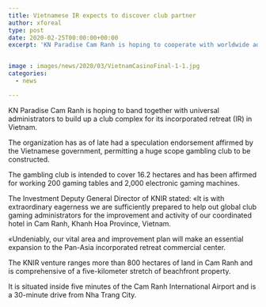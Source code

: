 ```yaml
---
title: Vietnamese IR expects to discover club partner
author: xforeal 
type: post
date: 2020-02-25T00:00:00+00:00
excerpt: 'KN Paradise Cam Ranh is hoping to cooperate with worldwide administrators to build up a club complex for its incorporated retreat (IR) in Vietnam '


image : images/news/2020/03/VietnamCasinoFinal-1-1.jpg
categories:
  - news

---
```

<span style="font-weight: 400;">KN Paradise Cam Ranh is hoping to band together with universal administrators to build up a club complex for its incorporated retreat (IR) in Vietnam. </span>

<span style="font-weight: 400;">The organization has as of late had a speculation endorsement affirmed by the Vietnamese government, permitting a huge scope gambling club to be constructed. </span>

<span style="font-weight: 400;">The gambling club is intended to cover 16.2 hectares and has been affirmed for working 200 gaming tables and 2,000 electronic gaming machines. </span>

<span style="font-weight: 400;">The Investment Deputy General Director of KNIR stated: &#171;It is with extraordinary eagerness we are sufficiently prepared to help out global club gaming administrators for the improvement and activity of our coordinated hotel in Cam Ranh, Khanh Hoa Province, Vietnam. </span>

<span style="font-weight: 400;">&#171;Undeniably, our vital area and improvement plan will make an essential expansion to the Pan-Asia incorporated retreat commercial center. </span>

<span style="font-weight: 400;">The KNIR venture ranges more than 800 hectares of land in Cam Ranh and is comprehensive of a five-kilometer stretch of beachfront property. </span>

<span style="font-weight: 400;">It is situated inside five minutes of the Cam Ranh International Airport and is a 30-minute drive from Nha Trang City. </span>